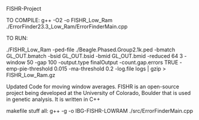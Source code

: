 FISHR-Project

TO COMPILE: g++ -O2 -o FISHR_Low_Ram ./ErrorFinder23.3_Low_Ram/ErrorFinderMain.cpp

TO RUN: 

./FISHR_Low_Ram -ped-file ./Beagle.Phased.Group2.1k.ped -bmatch GL_OUT.bmatch -bsid GL_OUT.bsid -bmid GL_OUT.bmid -reduced 64 3 -window 50 -gap 100 -output.type finalOutput -count.gap.errors TRUE -emp-pie-threshold 0.015 -ma-threshold 0.2 -log.file logs | gzip > FISHR_Low_Ram.gz

Updated Code for moving window averages. FISHR is an open-source project being developed at the University of Colorado, Boulder that is used in genetic analysis. It is written in C++

makefile stuff
all:
	g++ -g -o IBG-FISHR-LOWRAM ./src/ErrorFinderMain.cpp